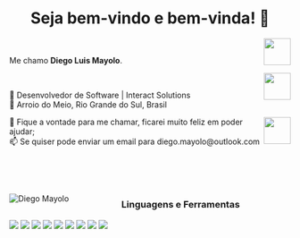 <h1 align="center"> Seja bem-vindo e bem-vinda! 👋</h1>

<a href="https://www.linkedin.com/in/diego-mayolo-8a3a3210a/" target="_blank">
  <img align="right" src="https://i.ibb.co/Kx2GSrT/linkedin.png" width="48px" height="48px">
</a><br />
<p align="left" >
Me chamo <b> Diego Luis Mayolo</b>.
</p>
<a href="https://www.instagram.com/diegomayolo/" target="_blank">
  <img align="right" src="https://cdn.icon-icons.com/icons2/1211/PNG/512/1491579602-yumminkysocialmedia36_83067.png" width="48px" height="48px">
</a><br />
<p align="left" >
💼 Desenvolvedor de Software | Interact Solutions</br>
📌 Arroio do Meio, Rio Grande do Sul, Brasil</br>
</p>
<a href="https://github.com/diegomayolo" target="_blank">
  <img align="right" src="https://cdn.iconscout.com/icon/free/png-256/github-108-438008.png" width="48px" height="48px">
</a>
<p align="left" >
💬 Fique a vontade para me chamar, ficarei muito feliz em poder ajudar;</br>
📫 Se quiser pode enviar um email para diego.mayolo@outlook.com
  </p>
</br></br>

<div><br>
<p>
  <img align="left" src="https://github-readme-stats.vercel.app/api/top-langs/?username=diegomayolo&layout=compact&theme=dark&title_color=268bd2" alt="Diego Mayolo" />
</p>
</div>
<h3 align="center">Linguagens e Ferramentas</h3>
<div style="display: inline-block">
  <img align="center" src="http://img.shields.io/badge/-Java-F89820?style=flat&logo=java&logoColor=white">
  <img align="center" src="https://img.shields.io/badge/-HTML5-E34F26?style=flat&logo=html5&logoColor=white">
  <img align="center" src="https://img.shields.io/badge/-CSS3-1572B6?style=flat&logo=css3&logoColor=white">
  <img align="center" src="https://img.shields.io/badge/-JavaScript-eed718?style=flat&logo=javascript&logoColor=ffffff">
  <img align="center" src="https://img.shields.io/badge/-React-000000?style=flat&logo=react&logoColor=00c8ff">
  <img align="center" src="https://img.shields.io/badge/-MySQL-F29111?style=flat&logo=mysql&logoColor=FFFFFF">
  <img align="center" src="http://img.shields.io/badge/-Git-F1502F?style=flat&logo=git&logoColor=FFFFFF">
  <img align="center" src="http://img.shields.io/badge/-Github-000000?style=flat&logo=github&logoColor=FFFFFF">
  <img align="center" src="http://img.shields.io/badge/-VS%20Code-007ACC?style=flat&logo=visual%20studio%20code&logoColor=white">
</div>
